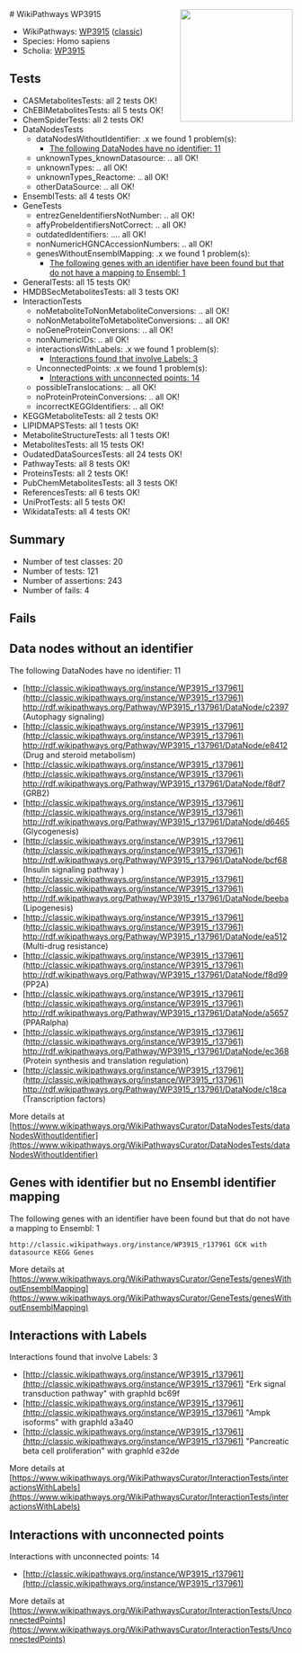 <img style="float: right; width: 200px" src="https://upload.wikimedia.org/wikipedia/commons/thumb/8/83/Wplogo_with_text_500.png/640px-Wplogo_with_text_500.png" />
# WikiPathways WP3915

* WikiPathways: [WP3915](https://wikipathways.org/pathways/WP3915) ([classic](https://classic.wikipathways.org/instance/WP3915))
* Species: Homo sapiens
* Scholia: [WP3915](https://scholia.toolforge.org/wikipathways/WP3915)
## Tests
* CASMetabolitesTests: all 2 tests OK!
* ChEBIMetabolitesTests: all 5 tests OK!
* ChemSpiderTests: all 2 tests OK!
* DataNodesTests
    * dataNodesWithoutIdentifier: .x we found 1 problem(s):
        * [The following DataNodes have no identifier: 11](#8792c491)
    * unknownTypes_knownDatasource: .. all OK!
    * unknownTypes: .. all OK!
    * unknownTypes_Reactome: .. all OK!
    * otherDataSource: .. all OK!
* EnsemblTests: all 4 tests OK!
* GeneTests
    * entrezGeneIdentifiersNotNumber: .. all OK!
    * affyProbeIdentifiersNotCorrect: .. all OK!
    * outdatedIdentifiers: .... all OK!
    * nonNumericHGNCAccessionNumbers: .. all OK!
    * genesWithoutEnsemblMapping: .x we found 1 problem(s):
        * [The following genes with an identifier have been found but that do not have a mapping to Ensembl: 1](#40286d83)
* GeneralTests: all 15 tests OK!
* HMDBSecMetabolitesTests: all 3 tests OK!
* InteractionTests
    * noMetaboliteToNonMetaboliteConversions: .. all OK!
    * noNonMetaboliteToMetaboliteConversions: .. all OK!
    * noGeneProteinConversions: .. all OK!
    * nonNumericIDs: .. all OK!
    * interactionsWithLabels: .x we found 1 problem(s):
        * [Interactions found that involve Labels: 3](#630d267a)
    * UnconnectedPoints: .x we found 1 problem(s):
        * [Interactions with unconnected points: 14](#7f1d407b)
    * possibleTranslocations: .. all OK!
    * noProteinProteinConversions: .. all OK!
    * incorrectKEGGIdentifiers: .. all OK!
* KEGGMetaboliteTests: all 2 tests OK!
* LIPIDMAPSTests: all 1 tests OK!
* MetaboliteStructureTests: all 1 tests OK!
* MetabolitesTests: all 15 tests OK!
* OudatedDataSourcesTests: all 24 tests OK!
* PathwayTests: all 8 tests OK!
* ProteinsTests: all 2 tests OK!
* PubChemMetabolitesTests: all 3 tests OK!
* ReferencesTests: all 6 tests OK!
* UniProtTests: all 5 tests OK!
* WikidataTests: all 4 tests OK!


## Summary

* Number of test classes: 20
* Number of tests: 121
* Number of assertions: 243
* Number of fails: 4

## Fails

<a name="8792c491" />

## Data nodes without an identifier

The following DataNodes have no identifier: 11

* [http://classic.wikipathways.org/instance/WP3915_r137961](http://classic.wikipathways.org/instance/WP3915_r137961) http://rdf.wikipathways.org/Pathway/WP3915_r137961/DataNode/c2397 (Autophagy 
signaling)
* [http://classic.wikipathways.org/instance/WP3915_r137961](http://classic.wikipathways.org/instance/WP3915_r137961) http://rdf.wikipathways.org/Pathway/WP3915_r137961/DataNode/e8412 (Drug and steroid
metabolism)
* [http://classic.wikipathways.org/instance/WP3915_r137961](http://classic.wikipathways.org/instance/WP3915_r137961) http://rdf.wikipathways.org/Pathway/WP3915_r137961/DataNode/f8df7 (GRB2)
* [http://classic.wikipathways.org/instance/WP3915_r137961](http://classic.wikipathways.org/instance/WP3915_r137961) http://rdf.wikipathways.org/Pathway/WP3915_r137961/DataNode/d6465 (Glycogenesis)
* [http://classic.wikipathways.org/instance/WP3915_r137961](http://classic.wikipathways.org/instance/WP3915_r137961) http://rdf.wikipathways.org/Pathway/WP3915_r137961/DataNode/bcf68 (Insulin 
signaling pathway )
* [http://classic.wikipathways.org/instance/WP3915_r137961](http://classic.wikipathways.org/instance/WP3915_r137961) http://rdf.wikipathways.org/Pathway/WP3915_r137961/DataNode/beeba (Lipogenesis)
* [http://classic.wikipathways.org/instance/WP3915_r137961](http://classic.wikipathways.org/instance/WP3915_r137961) http://rdf.wikipathways.org/Pathway/WP3915_r137961/DataNode/ea512 (Multi-drug
resistance)
* [http://classic.wikipathways.org/instance/WP3915_r137961](http://classic.wikipathways.org/instance/WP3915_r137961) http://rdf.wikipathways.org/Pathway/WP3915_r137961/DataNode/f8d99 (PP2A)
* [http://classic.wikipathways.org/instance/WP3915_r137961](http://classic.wikipathways.org/instance/WP3915_r137961) http://rdf.wikipathways.org/Pathway/WP3915_r137961/DataNode/a5657 (PPARalpha)
* [http://classic.wikipathways.org/instance/WP3915_r137961](http://classic.wikipathways.org/instance/WP3915_r137961) http://rdf.wikipathways.org/Pathway/WP3915_r137961/DataNode/ec368 (Protein synthesis and 
translation regulation)
* [http://classic.wikipathways.org/instance/WP3915_r137961](http://classic.wikipathways.org/instance/WP3915_r137961) http://rdf.wikipathways.org/Pathway/WP3915_r137961/DataNode/c18ca (Transcription
factors)


More details at [https://www.wikipathways.org/WikiPathwaysCurator/DataNodesTests/dataNodesWithoutIdentifier](https://www.wikipathways.org/WikiPathwaysCurator/DataNodesTests/dataNodesWithoutIdentifier)

<a name="40286d83" />

## Genes with identifier but no Ensembl identifier mapping

The following genes with an identifier have been found but that do not have a mapping to Ensembl: 1
```
http://classic.wikipathways.org/instance/WP3915_r137961 GCK with datasource KEGG Genes
```

More details at [https://www.wikipathways.org/WikiPathwaysCurator/GeneTests/genesWithoutEnsemblMapping](https://www.wikipathways.org/WikiPathwaysCurator/GeneTests/genesWithoutEnsemblMapping)

<a name="630d267a" />

## Interactions with Labels

Interactions found that involve Labels: 3

* [http://classic.wikipathways.org/instance/WP3915_r137961](http://classic.wikipathways.org/instance/WP3915_r137961) "Erk signal
transduction
pathway" with graphId bc69f
* [http://classic.wikipathways.org/instance/WP3915_r137961](http://classic.wikipathways.org/instance/WP3915_r137961) "Ampk isoforms" with graphId a3a40
* [http://classic.wikipathways.org/instance/WP3915_r137961](http://classic.wikipathways.org/instance/WP3915_r137961) "Pancreatic
beta cell
proliferation" with graphId e32de


More details at [https://www.wikipathways.org/WikiPathwaysCurator/InteractionTests/interactionsWithLabels](https://www.wikipathways.org/WikiPathwaysCurator/InteractionTests/interactionsWithLabels)

<a name="7f1d407b" />

## Interactions with unconnected points

Interactions with unconnected points: 14

* [http://classic.wikipathways.org/instance/WP3915_r137961](http://classic.wikipathways.org/instance/WP3915_r137961)


More details at [https://www.wikipathways.org/WikiPathwaysCurator/InteractionTests/UnconnectedPoints](https://www.wikipathways.org/WikiPathwaysCurator/InteractionTests/UnconnectedPoints)

